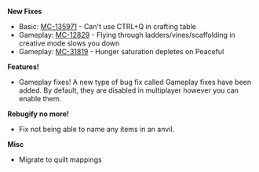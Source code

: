 **New Fixes**

- Basic: [MC-135971](https://bugs.mojang.com/browse/MC-135971) - Can't use CTRL+Q in crafting table
- Gameplay: [MC-12829](https://bugs.mojang.com/browse/MC-12829) - Flying through ladders/vines/scaffolding in creative mode slows you down
- Gameplay: [MC-31819](https://bugs.mojang.com/browse/MC-31819) - Hunger saturation depletes on Peaceful

**Features!**

- Gameplay fixes! A new type of bug fix called Gameplay fixes have been added. By default, they are disabled in multiplayer however you can enable them.

**Rebugify no more!**

- Fix not being able to name any items in an anvil.

**Misc**

- Migrate to quilt mappings
